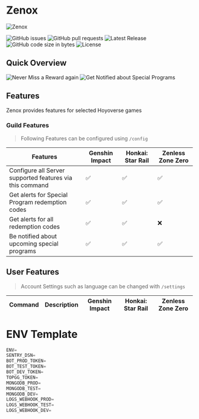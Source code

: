 # Zenox

![Zenox](https://iili.io/2CRtF3P.png)

![GitHub issues](https://img.shields.io/github/issues/DerUSBstick/Zenox)
![GitHub pull requests](https://img.shields.io/github/issues-pr/DerUSBstick/Zenox)
![Latest Release](https://img.shields.io/github/v/release/derusbstick/zenox)
![GitHub code size in bytes](https://img.shields.io/github/languages/code-size/derusbstick/zenox
)
![License](https://img.shields.io/github/license/DerUSBstick/Zenox)

## Quick Overview
![Never Miss a Reward again](https://iili.io/2C70HZB.png)
![Get Notified about Special Programs](https://iili.io/3qhsv3u.png)

## Features

Zenox provides features for selected Hoyoverse games

### Guild Features

> Following Features can be configured using `/config`

Features | Genshin Impact | Honkai: Star Rail | Zenless Zone Zero
|---|---|---|---|
Configure all Server supported features via this command | ✅ | ✅ | ✅
Get alerts for Special Program redemption codes | ✅ | ✅ | ✅
Get alerts for all redemption codes | ✅ | ✅ | ❌
Be notified about upcoming special programs | ✅ | ✅ | ✅

## User Features

> Account Settings such as language can be changed with `/settings`

| Command | Description | Genshin Impact | Honkai: Star Rail | Zenless Zone Zero |
|---|---|---|---|---|

# ENV Template

```js
ENV=
SENTRY_DSN=
BOT_PROD_TOKEN=
BOT_TEST_TOKEN=
BOT_DEV_TOKEN=
TOPGG_TOKEN=
MONGODB_PROD=
MONGODB_TEST=
MONGODB_DEV=
LOGS_WEBHOOK_PROD=
LOGS_WEBHOOK_TEST=
LOGS_WEBHOOK_DEV=
```